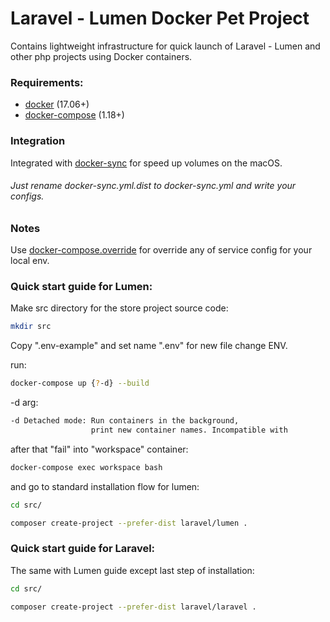# Laravel - Lumen Docker Pet Project

Contains lightweight infrastructure for quick launch of Laravel - Lumen and other php projects using Docker containers.

### Requirements:
 
 - [docker](http://www.docker.com) (17.06+)
 - [docker-compose](https://docs.docker.com/compose/install/) (1.18+)

### Integration

Integrated with [docker-sync](http://docker-sync.io/) for speed up volumes on the macOS.

###### Just rename docker-sync.yml.dist to docker-sync.yml and write your configs. 

### Notes

Use [docker-compose.override](https://docs.docker.com/compose/extends/) for override any of service config for your local env.
  
### Quick start guide for Lumen:

Make src directory for the store project source code:

```sh
mkdir src
```

Copy ".env-example" and set name ".env" for new file change ENV.

run:

```sh
docker-compose up {?-d} --build
```

-d arg:
```sh
-d Detached mode: Run containers in the background,
                  print new container names. Incompatible with
```

after that "fail" into "workspace" container:

 ```sh
 docker-compose exec workspace bash 
 ```
 
and go to standard installation flow for lumen:
 
 ```sh
 cd src/
 ```
 
```sh
composer create-project --prefer-dist laravel/lumen .
```

### Quick start guide for Laravel:

The same with Lumen guide except last step of installation:
 
 ```sh
 cd src/
 ```
 
```sh
composer create-project --prefer-dist laravel/laravel .
```
